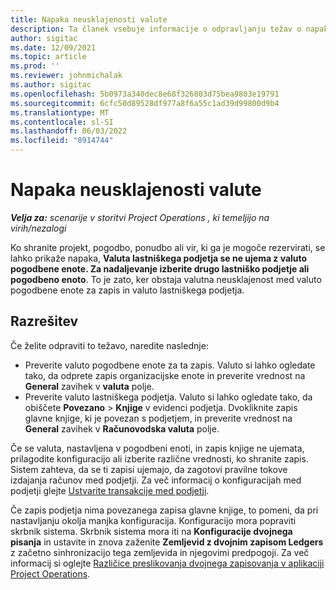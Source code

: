```yaml
---
title: Napaka neusklajenosti valute
description: Ta članek vsebuje informacije o odpravljanju težav o napaki pri neusklajenosti valute, ki se pojavi, ko shranite določene vrste zapisov.
author: sigitac
ms.date: 12/09/2021
ms.topic: article
ms.prod: ''
ms.reviewer: johnmichalak
ms.author: sigitac
ms.openlocfilehash: 5b0973a340dec8e68f326803d75bea9803e19791
ms.sourcegitcommit: 6cfc50d89528df977a8f6a55c1ad39d99800d9b4
ms.translationtype: MT
ms.contentlocale: sl-SI
ms.lasthandoff: 06/03/2022
ms.locfileid: "8914744"
---
```

# <a name="currency-mismatch-error"></a>Napaka neusklajenosti valute 

_**Velja za:** scenarije v storitvi Project Operations , ki temeljijo na virih/nezalogi_

Ko shranite projekt, pogodbo, ponudbo ali vir, ki ga je mogoče rezervirati, se lahko prikaže napaka, **Valuta lastniškega podjetja se ne ujema z valuto pogodbene enote. Za nadaljevanje izberite drugo lastniško podjetje ali pogodbeno enoto**. To je zato, ker obstaja valutna neusklajenost med valuto pogodbene enote za zapis in valuto lastniškega podjetja.


## <a name="resolution"></a>Razrešitev

Če želite odpraviti to težavo, naredite naslednje:
- Preverite valuto pogodbene enote za ta zapis. Valuto si lahko ogledate tako, da odprete zapis organizacijske enote in preverite vrednost na **General** zavihek v **valuta** polje.
- Preverite valuto lastniškega podjetja. Valuto si lahko ogledate tako, da obiščete **Povezano** > **Knjige** v evidenci podjetja. Dvokliknite zapis glavne knjige, ki je povezan s podjetjem, in preverite vrednost na **General** zavihek v **Računovodska valuta** polje.

Če se valuta, nastavljena v pogodbeni enoti, in zapis knjige ne ujemata, prilagodite konfiguracijo ali izberite različne vrednosti, ko shranite zapis. Sistem zahteva, da se ti zapisi ujemajo, da zagotovi pravilne tokove izdajanja računov med podjetji. Za več informacij o konfiguracijah med podjetji glejte [Ustvarite transakcije med podjetji](../../project-accounting/create-intercompany-transactions.md).

Če zapis podjetja nima povezanega zapisa glavne knjige, to pomeni, da pri nastavljanju okolja manjka konfiguracija. Konfiguracijo mora popraviti skrbnik sistema. Skrbnik sistema mora iti na **Konfiguracije dvojnega pisanja** in ustavite in znova zaženite **Zemljevid z dvojnim zapisom Ledgers** z začetno sinhronizacijo tega zemljevida in njegovimi predpogoji. Za več informacij si oglejte [Različice preslikovanja dvojnega zapisovanja v aplikaciji Project Operations](../../environment/resource-dual-write-maps.md).
